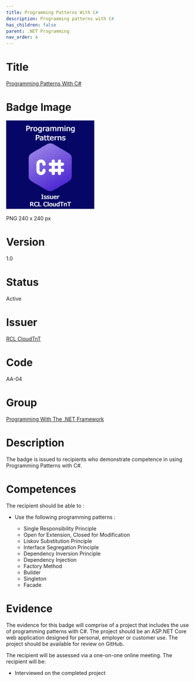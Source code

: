 ```yaml
---
title: Programming Patterns With C#
description: Programming patterns with C#
has_children: false
parent: .NET Programming
nav_order: 4
---
```


# Title

[Programming Patterns With C#](./badgeClass/programming-patterns-with-csharp.json)

# Badge Image

![Programming Patterns With C#](./badgeClass/programming-patterns-with-csharp.png)

PNG 240 x 240 px

# Version

1.0

# Status

Active

# Issuer

[RCL CloudTnT](../issuer/profile.json)

# Code

AA-04

# Group

[Programming With The .NET Framework](./net-programming.md)

# Description

The badge is issued to recipients who demonstrate competence in using Programming Patterns with C#.

# Competences

The recipient should be able to :

- Use the following programming patterns :

    - Single Responsibility Principle
    - Open for Extension, Closed for Modification
    - Liskov Substitution Principle
    - Interface Segregation Principle
    - Dependency Inversion Principle
    - Dependency Injection
    - Factory Method
    - Builder
    - Singleton
    - Facade

# Evidence

The evidence for this badge will comprise of a project that includes the use of programming patterns with C#. The project should be an ASP.NET Core web application designed for personal, employer or customer use. The project should be available for review on GitHub.

The recipient will be assessed via a one-on-one online meeting. The recipient will be:

- Interviewed on the completed project